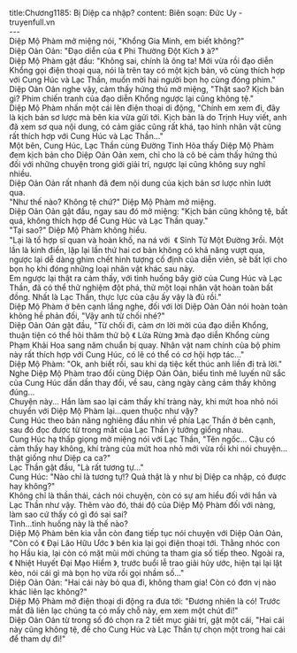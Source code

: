 title:Chương1185: Bị Diệp ca nhập?
content:
Biên soạn: Đức Uy - truyenfull.vn<br>---<br>Diệp Mộ Phàm mở miệng nói, "Khổng Gia Minh, em biết không?"<br>Diệp Oản Oản: "Đạo diễn của 《 Phi Thường Đột Kích 》 à?"<br>Diệp Mộ Phàm gật đầu: "Không sai, chính là ông ta! Mới vừa rồi đạo diễn Khổng gọi điện thoại qua, nói là trên tay có một kịch bản, vô cùng thích hợp với Cung Húc và Lạc Thần, muốn mời hai người bọn họ cùng đóng phim."<br>Diệp Oản Oản nghe vậy, cảm thấy hứng thú mở miệng, "Thật sao? Kịch bản gì? Phim chiến tranh của đạo diễn Khổng ngược lại cũng không tệ."<br>Diệp Mộ Phàm nhấn một cái lên điện thoại di động, "Chính em xem đi, đây là kịch bản sơ lược mà bên kia vừa gửi tới. Kịch bản là do Trịnh Huy viết, anh đã xem sơ qua nội dung, có cảm giác cũng rất khá, tạo hình nhân vật cũng rất thích hợp với Cung Húc và Lạc Thần..."<br>Một bên, Cung Húc, Lạc Thần cùng Đường Tinh Hỏa thấy Diệp Mộ Phàm đem kịch bản cho Diệp Oản Oản xem, chỉ cho là cô bé cảm thấy hứng thú đối với những chuyện trong giới giải trí, ngược lại cũng không suy nghĩ nhiều.<br>Diệp Oản Oản rất nhanh đã đem nội dung của kịch bản sơ lược nhìn lướt qua.<br>"Như thế nào? Không tệ chứ?" Diệp Mộ Phàm mở miệng.<br>Diệp Oản Oản gật đầu, ngay sau đó mở miệng: "Kịch bản cũng không tệ, bất quá, không thích hợp để Cung Húc và Lạc Thần quay."<br>"Tại sao?" Diệp Mộ Phàm không hiểu.<br>"Lại là tổ hợp sĩ quan và hoàn khố, na ná với  《 Sinh Tử Một Đường 》rồi. Một lần là kinh điển, lặp lại lần thứ hai cơ bản không có khả năng vượt qua, ngược lại dễ dàng ghim chết hình tượng cố định của diễn viên, sẽ bất lợi cho bọn họ khi đóng những loại nhân vật khác sau này.<br>Em ngược lại thật ra cảm thấy, với tình huống bây giờ của Cung Húc và Lạc Thần, đã có thể thử nghiệm đột phá, thử một loại nhân vật hoàn toàn bất đồng. Nhất là Lạc Thần, thực lực của cậu ấy vậy là đủ rồi."<br>Diệp Mộ Phàm ở bên cạnh lắng nghe, đối với lời Diệp Oản Oản nói hoàn toàn không hề phản đối, "Vậy anh từ chối nhé?"<br>Diệp Oản Oản gật đầu, "Từ chối đi, cảm ơn lời mời của đạo diễn Khổng, thuận tiện có thể hỏi thăm thử bộ 《 Lửa Rừng 》mà đạo diễn Khổng cùng Phạm Khải Hoa sang năm chuẩn bị quay. Nhân vật nam chính của bộ phim này rất thích hợp với Cung Húc, có lẽ có thể có cơ hội hợp tác..."<br>Diệp Mộ Phàm: "Ok, anh biết rồi, sau khi dạ tiệc kết thúc anh liền đi trả lời."<br>Nghe Diệp Mộ Phàm trao đổi cùng Diệp Oản Oản, biểu tình mê luyến nữ sắc của Cung Húc dần dần thay đổi, về sau, càng ngày càng cảm thấy không đúng...<br>Chuyện này... Hắn làm sao lại cảm thấy khí tràng này, khi mứt hoa nhỏ nói chuyển với Diệp Mộ Phàm lại…quen thuộc như vậy?<br>Cung Húc theo bản năng nghiêng đầu nhìn về phía Lạc Thần ở bên cạnh, sau đó đọc được từ trong mắt của Lạc Thần ý tưởng giống nhau.<br>Cung Húc hạ thấp giọng mở miệng nói với Lạc Thần, "Tên ngốc... Cậu có cảm thấy hay không, khí tràng của mứt hoa nhỏ mới vừa rồi khi nói chuyện... thật giống như Diệp ca ca?"<br>Lạc Thần gật đầu, "Là rất tương tự..."<br>Cung Húc: "Nào chỉ là tương tự!? Quả thật là y như bị Diệp ca nhập, có được hay không?"<br>Không chỉ là thần thái, cách nói chuyện, còn có sự am hiểu đối với hắn và Lạc Thần như vậy. Thêm vào đó, thái độ của Diệp Mộ Phàm đối với nàng, làm sao cứ thấy có gì đó sai sai?<br>Tình…tình huống này là thế nào?<br>Diệp Mộ Phàm bên kia vẫn còn đang tiếp tục nói chuyện với Diệp Oản Oản, "Còn có 《 Đại Lão Hữu Ước 》 bên kia lại gọi điện thoại tới. Thằng nhóc con họ Hầu kia, lại còn có mặt mũi mời chúng ta tham gia số tiếp theo. Ngoài ra, 《 Nhiệt Huyết Đại Mạo Hiểm 》, trước buổi lễ trao giải hủy ước, hiện tại lại lật kèo, nói cái gì mà bọn họ vừa rồi gọi nhầm số..."<br>Diệp Oản Oản: "Hai cái này bỏ qua đi, không tham gia! Còn có đơn vị nào khác liên lạc không?"<br>Diệp Mộ Phàm mở điện thoại di động ra đưa tới: "Đương nhiên là có! Trước mắt đã liên lạc chúng ta có mấy chỗ này, em xem một chút đi!"<br>Diệp Oản Oản từ trong số đó chọn ra 2 tiết mục giải trí, gật một cái, "Hai cái này cũng không tệ, để cho Cung Húc và Lạc Thần tự chọn một trong hai cái để tham dự đi!"